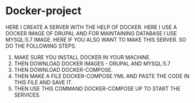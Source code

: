 # Docker-project

HERE I CREATE A SERVER WITH THE HELP OF DOCKER. HERE I USE A DOCKER IMAGE OF DRUPAL AND FOR MAINTAINING DATABASE I USE MYSQL:5.7 IMAGE.
HERE IF YOU ALSO WANT TO MAKE THIS SERVER. SO DO THE FOLLOWING STEPS.
1) MAKE SURE YOU INSTALL DOCKER IN YOUR MACHINE.
2) THEN DOWNLOAD DOCKER IMAGES - DRUPAL AND MYSQL:5.7
3) THEN DOWNLOAD DOCKER-COMPOSE. 
4) THEN MAKE A FILE DOCKER-COMPOSE.YML AND PASTE THE CODE IN THIS FILE AND SAVE IT.
5) THEN USE THIS COMMAND DOCKER-COMPOSE UP TO START THE SERVICES.


